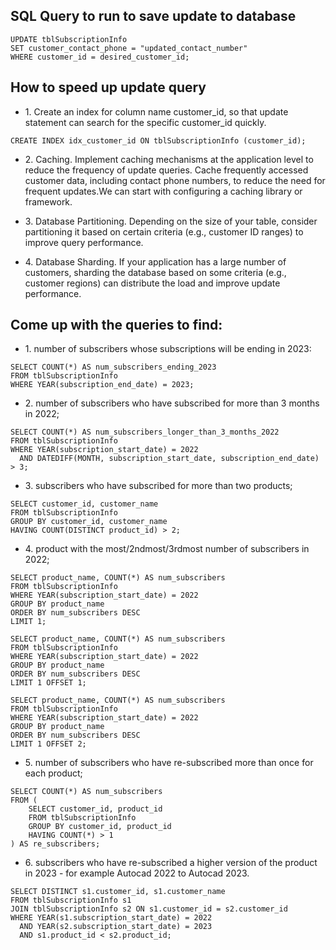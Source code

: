 ## SQL Query to run to save update to database 

```
UPDATE tblSubscriptionInfo
SET customer_contact_phone = "updated_contact_number"
WHERE customer_id = desired_customer_id;
```

## How to speed up update query 

- 1\. Create an index for column name customer_id, so that update statement can search for the specific customer_id quickly. 
```
CREATE INDEX idx_customer_id ON tblSubscriptionInfo (customer_id);
```

- 2\. Caching. Implement caching mechanisms at the application level to reduce the frequency of update queries. Cache frequently accessed customer data, including contact phone numbers, to reduce the need for frequent updates.We can start with configuring a caching library or framework. 

- 3\. Database Partitioning. Depending on the size of your table, consider partitioning it based on certain criteria (e.g., customer ID ranges) to improve query performance.

- 4\. Database Sharding. If your application has a large number of customers, sharding the database based on some criteria (e.g., customer regions) can distribute the load and improve update performance.


## Come up with the queries to find:

- 1\. number of subscribers whose subscriptions will be ending in 2023:
```
SELECT COUNT(*) AS num_subscribers_ending_2023
FROM tblSubscriptionInfo
WHERE YEAR(subscription_end_date) = 2023;
```

- 2\. number of subscribers who have subscribed for more than 3 months in 2022;
```
SELECT COUNT(*) AS num_subscribers_longer_than_3_months_2022
FROM tblSubscriptionInfo
WHERE YEAR(subscription_start_date) = 2022
  AND DATEDIFF(MONTH, subscription_start_date, subscription_end_date) > 3;
```

- 3\. subscribers who have subscribed for more than two products;
```
SELECT customer_id, customer_name
FROM tblSubscriptionInfo
GROUP BY customer_id, customer_name
HAVING COUNT(DISTINCT product_id) > 2;
```

- 4\. product with the most/2ndmost/3rdmost number of subscribers in 2022;
```
SELECT product_name, COUNT(*) AS num_subscribers
FROM tblSubscriptionInfo
WHERE YEAR(subscription_start_date) = 2022
GROUP BY product_name
ORDER BY num_subscribers DESC
LIMIT 1;
```
```
SELECT product_name, COUNT(*) AS num_subscribers
FROM tblSubscriptionInfo
WHERE YEAR(subscription_start_date) = 2022
GROUP BY product_name
ORDER BY num_subscribers DESC
LIMIT 1 OFFSET 1;
```
```
SELECT product_name, COUNT(*) AS num_subscribers
FROM tblSubscriptionInfo
WHERE YEAR(subscription_start_date) = 2022
GROUP BY product_name
ORDER BY num_subscribers DESC
LIMIT 1 OFFSET 2;
```

- 5\. number of subscribers who have re-subscribed more than once for each product;
```
SELECT COUNT(*) AS num_subscribers
FROM (
    SELECT customer_id, product_id
    FROM tblSubscriptionInfo
    GROUP BY customer_id, product_id
    HAVING COUNT(*) > 1
) AS re_subscribers;
```

- 6\. subscribers who have re-subscribed a higher version of the product in 2023 - for example Autocad 2022 to Autocad 2023.
```
SELECT DISTINCT s1.customer_id, s1.customer_name
FROM tblSubscriptionInfo s1
JOIN tblSubscriptionInfo s2 ON s1.customer_id = s2.customer_id
WHERE YEAR(s1.subscription_start_date) = 2022
  AND YEAR(s2.subscription_start_date) = 2023
  AND s1.product_id < s2.product_id;

```